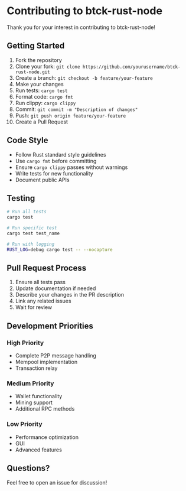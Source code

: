 # Contributing to btck-rust-node

Thank you for your interest in contributing to btck-rust-node!

## Getting Started

1. Fork the repository
2. Clone your fork: `git clone https://github.com/yourusername/btck-rust-node.git`
3. Create a branch: `git checkout -b feature/your-feature`
4. Make your changes
5. Run tests: `cargo test`
6. Format code: `cargo fmt`
7. Run clippy: `cargo clippy`
8. Commit: `git commit -m "Description of changes"`
9. Push: `git push origin feature/your-feature`
10. Create a Pull Request

## Code Style

- Follow Rust standard style guidelines
- Use `cargo fmt` before committing
- Ensure `cargo clippy` passes without warnings
- Write tests for new functionality
- Document public APIs

## Testing

```bash
# Run all tests
cargo test

# Run specific test
cargo test test_name

# Run with logging
RUST_LOG=debug cargo test -- --nocapture
```

## Pull Request Process

1. Ensure all tests pass
2. Update documentation if needed
3. Describe your changes in the PR description
4. Link any related issues
5. Wait for review

## Development Priorities

### High Priority
- Complete P2P message handling
- Mempool implementation
- Transaction relay

### Medium Priority
- Wallet functionality
- Mining support
- Additional RPC methods

### Low Priority
- Performance optimization
- GUI
- Advanced features

## Questions?

Feel free to open an issue for discussion!
